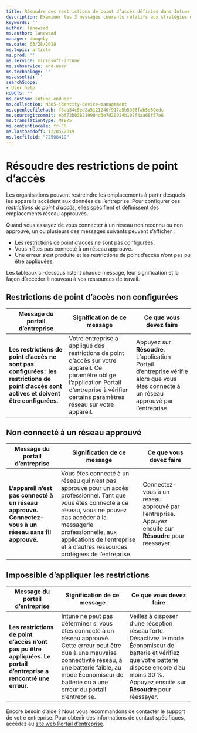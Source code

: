 ```yaml
---
title: Résoudre des restrictions de point d’accès définies dans Intune
description: Examiner les 3 messages courants relatifs aux stratégies de restriction de point d’accès d’Intune et découvrir comment les résoudre
keywords: ''
author: lenewsad
ms.author: lanewsad
manager: dougeby
ms.date: 05/28/2018
ms.topic: article
ms.prod: ''
ms.service: microsoft-intune
ms.subservice: end-user
ms.technology: ''
ms.assetid: ''
searchScope:
- User help
ROBOTS: ''
ms.custom: intune-enduser
ms.collection: M365-identity-device-management
ms.openlocfilehash: f8aa54c5ed2a5121246f917a5b5306fab5d89edc
ms.sourcegitcommit: ebf72b038219904d6e7d20024b107f4aa68f57e6
ms.translationtype: MTE75
ms.contentlocale: fr-FR
ms.lasthandoff: 12/05/2019
ms.locfileid: "72508419"
---
```

# <a name="resolve-access-point-restrictions"></a>Résoudre des restrictions de point d’accès

Les organisations peuvent restreindre les emplacements à partir desquels les appareils accèdent aux données de l’entreprise.
Pour configurer ces *restrictions de point d’accès*, elles spécifient et définissent des emplacements réseau approuvés.  

Quand vous essayez de vous connecter à un réseau non reconnu ou non approuvé, un ou plusieurs des messages suivants peuvent s’afficher :

* Les restrictions de point d’accès ne sont pas configurées.
* Vous n’êtes pas connecté à un réseau approuvé.
* Une erreur s’est produite et les restrictions de point d’accès n’ont pas pu être appliquées.

 Les tableaux ci-dessous listent chaque message, leur signification et la façon d’accéder à nouveau à vos ressources de travail.

## <a name="access-point-restrictions-not-set-up"></a>Restrictions de point d’accès non configurées  
| Message du portail d’entreprise | Signification de ce message | Ce que vous devez faire                                                               
|------------------------|--------------------------|--------------------------|
| **Les restrictions de point d’accès ne sont pas configurées : les restrictions de point d’accès sont actives et doivent être configurées.** | Votre entreprise a appliqué des restrictions de point d’accès sur votre appareil. Ce paramètre oblige l’application Portail d’entreprise à vérifier certains paramètres réseau sur votre appareil. | Appuyez sur **Résoudre**. L’application Portail d’entreprise vérifie alors que vous êtes connecté à un réseau approuvé par l’entreprise. |

## <a name="not-connected-to-an-approved-network"></a>Non connecté à un réseau approuvé  

| Message du portail d’entreprise | Signification de ce message | Ce que vous devez faire                                                                   
|------------------------|-----------------------------------|--------------------------|
| **L’appareil n’est pas connecté à un réseau approuvé. Connectez-vous à un réseau sans fil approuvé.** | Vous êtes connecté à un réseau qui n’est pas approuvé pour un accès professionnel. Tant que vous êtes connecté à ce réseau, vous ne pouvez pas accéder à la messagerie professionnelle, aux applications de l’entreprise et à d’autres ressources protégées de l’entreprise. | Connectez-vous à un réseau approuvé par l’entreprise. Appuyez ensuite sur **Résoudre** pour réessayer. |

## <a name="restrictions-couldnt-be-enforced"></a>Impossible d’appliquer les restrictions  

| Message du portail d’entreprise | Signification de ce message | Ce que vous devez faire                                                                      
|------------------------|-----------------------------------|--------------------------|
| **Les restrictions de point d’accès n’ont pas pu être appliquées. Le portail d’entreprise a rencontré une erreur.** | Intune ne peut pas déterminer si vous êtes connecté à un réseau approuvé. Cette erreur peut être due à une mauvaise connectivité réseau, à une batterie faible, au mode Économiseur de batterie ou à une erreur du portail d’entreprise. | Veillez à disposer d’une réception réseau forte. Désactivez le mode Économiseur de batterie et vérifiez que votre batterie dispose encore d’au moins 30 %. Appuyez ensuite sur **Résoudre** pour réessayer. 

Encore besoin d’aide ? Nous vous recommandons de contacter le support de votre entreprise. Pour obtenir des informations de contact spécifiques, accédez au [site web Portail d’entreprise](https://portal.manage.microsoft.com/#HelpDeskDialog).
